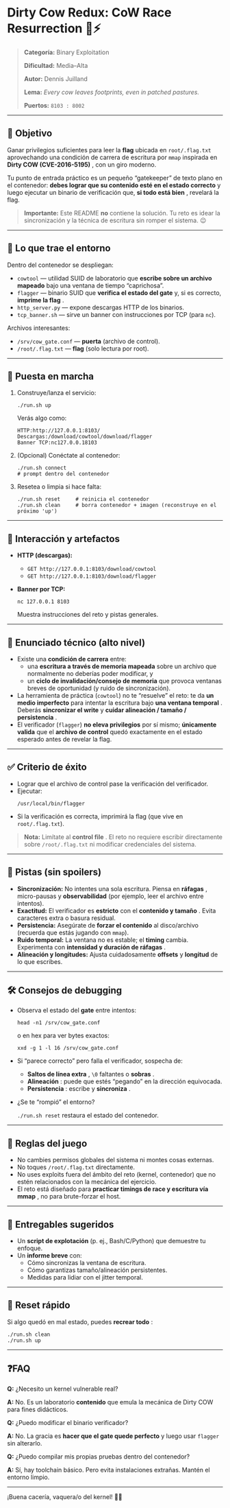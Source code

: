 # Dirty Cow Redux: CoW Race Resurrection 🐄⚡

> **Categoría:** Binary Exploitation
>
> **Dificultad:** Media–Alta
>
> **Autor:** Dennis Juilland
>
> **Lema:** *Every cow leaves footprints, even in patched pastures.*
>
> **Puertos:** `8103 : 8002`

---

## 🎯 Objetivo

Ganar privilegios suficientes para leer la **flag** ubicada en `root/.flag.txt` aprovechando una condición de carrera de escritura por `mmap` inspirada en  **Dirty COW (CVE-2016-5195)** , con un giro moderno.

Tu punto de entrada práctico es un pequeño “gatekeeper” de texto plano en el contenedor: **debes lograr que su contenido esté en el estado correcto** y luego ejecutar un binario de verificación que,  **si todo está bien** , revelará la flag.

> **Importante:** Este README **no** contiene la solución. Tu reto es idear la sincronización y la técnica de escritura sin romper el sistema. 😉

---

## 🧱 Lo que trae el entorno

Dentro del contenedor se despliegan:

* `cowtool` — utilidad SUID de laboratorio que **escribe sobre un archivo mapeado** bajo una ventana de tiempo “caprichosa”.
* `flagger` — binario SUID que **verifica el estado del gate** y, si es correcto,  **imprime la flag** .
* `http_server.py` — expone descargas HTTP de los binarios.
* `tcp_banner.sh` — sirve un banner con instrucciones por TCP (para `nc`).

Archivos interesantes:

* `/srv/cow_gate.conf` — **puerta** (archivo de control).
* `/root/.flag.txt` — **flag** (solo lectura por root).

---

## 🚀 Puesta en marcha

1. Construye/lanza el servicio:

   <pre class="overflow-visible!" data-start="1505" data-end="1534"><div class="contain-inline-size rounded-2xl relative bg-token-sidebar-surface-primary"><div class="sticky top-9"><div class="absolute end-0 bottom-0 flex h-9 items-center pe-2"><div class="bg-token-bg-elevated-secondary text-token-text-secondary flex items-center gap-4 rounded-sm px-2 font-sans text-xs"></div></div></div><div class="overflow-y-auto p-4" dir="ltr"><code class="whitespace-pre! language-bash"><span><span>./run.sh up
   </span></span></code></div></div></pre>

   Verás algo como:

   <pre class="overflow-visible!" data-start="1558" data-end="1688"><div class="contain-inline-size rounded-2xl relative bg-token-sidebar-surface-primary"><div class="sticky top-9"><div class="absolute end-0 bottom-0 flex h-9 items-center pe-2"><div class="bg-token-bg-elevated-secondary text-token-text-secondary flex items-center gap-4 rounded-sm px-2 font-sans text-xs"></div></div></div><div class="overflow-y-auto p-4" dir="ltr"><code class="whitespace-pre!"><span><span>HTTP:</span><span></span><span>http://127.0.0.1:8103/</span><span>
   </span><span>Descargas:</span><span></span><span>/download/cowtool</span><span></span><span>/download/flagger</span><span>
   </span><span>Banner TCP:</span><span></span><span>nc</span><span></span><span>127.0</span><span>.0</span><span>.1</span><span></span><span>8103</span><span>
   </span></span></code></div></div></pre>
2. (Opcional) Conéctate al contenedor:

   <pre class="overflow-visible!" data-start="1732" data-end="1800"><div class="contain-inline-size rounded-2xl relative bg-token-sidebar-surface-primary"><div class="sticky top-9"><div class="absolute end-0 bottom-0 flex h-9 items-center pe-2"><div class="bg-token-bg-elevated-secondary text-token-text-secondary flex items-center gap-4 rounded-sm px-2 font-sans text-xs"></div></div></div><div class="overflow-y-auto p-4" dir="ltr"><code class="whitespace-pre! language-bash"><span><span>./run.sh connect
   </span><span># prompt dentro del contenedor</span><span>
   </span></span></code></div></div></pre>
3. Resetea o limpia si hace falta:

   <pre class="overflow-visible!" data-start="1840" data-end="1984"><div class="contain-inline-size rounded-2xl relative bg-token-sidebar-surface-primary"><div class="sticky top-9"><div class="absolute end-0 bottom-0 flex h-9 items-center pe-2"><div class="bg-token-bg-elevated-secondary text-token-text-secondary flex items-center gap-4 rounded-sm px-2 font-sans text-xs"></div></div></div><div class="overflow-y-auto p-4" dir="ltr"><code class="whitespace-pre! language-bash"><span><span>./run.sh reset     </span><span># reinicia el contenedor</span><span>
   ./run.sh clean     </span><span># borra contenedor + imagen (reconstruye en el próximo 'up')</span><span>
   </span></span></code></div></div></pre>

---

## 🔗 Interacción y artefactos

* **HTTP (descargas):**

  * `GET http://127.0.0.1:8103/download/cowtool`
  * `GET http://127.0.0.1:8103/download/flagger`
* **Banner por TCP:**

  <pre class="overflow-visible!" data-start="2170" data-end="2203"><div class="contain-inline-size rounded-2xl relative bg-token-sidebar-surface-primary"><div class="sticky top-9"><div class="absolute end-0 bottom-0 flex h-9 items-center pe-2"><div class="bg-token-bg-elevated-secondary text-token-text-secondary flex items-center gap-4 rounded-sm px-2 font-sans text-xs"></div></div></div><div class="overflow-y-auto p-4" dir="ltr"><code class="whitespace-pre! language-bash"><span><span>nc 127.0.0.1 8103
  </span></span></code></div></div></pre>

  Muestra instrucciones del reto y pistas generales.

---

## 📌 Enunciado técnico (alto nivel)

* Existe una **condición de carrera** entre:
  * una **escritura a través de memoria mapeada** sobre un archivo que normalmente no deberías poder modificar, y
  * un **ciclo de invalidación/consejo de memoria** que provoca ventanas breves de oportunidad (y ruido de sincronización).
* La herramienta de práctica (`cowtool`) no te “resuelve” el reto: te da **un medio imperfecto** para intentar la escritura bajo  **una ventana temporal** . Deberás **sincronizar el write** y  **cuidar alineación / tamaño / persistencia** .
* El verificador (`flagger`) **no eleva privilegios** por sí mismo; **únicamente valida** que el **archivo de control** quedó exactamente en el estado esperado antes de revelar la flag.

---

## ✅ Criterio de éxito

* Lograr que el archivo de control pase la verificación del verificador.
* Ejecutar:
  <pre class="overflow-visible!" data-start="3126" data-end="3164"><div class="contain-inline-size rounded-2xl relative bg-token-sidebar-surface-primary"><div class="sticky top-9"><div class="absolute end-0 bottom-0 flex h-9 items-center pe-2"><div class="bg-token-bg-elevated-secondary text-token-text-secondary flex items-center gap-4 rounded-sm px-2 font-sans text-xs"></div></div></div><div class="overflow-y-auto p-4" dir="ltr"><code class="whitespace-pre! language-bash"><span><span>/usr/local/bin/flagger
  </span></span></code></div></div></pre>
* Si la verificación es correcta, imprimirá la flag (que vive en `root/.flag.txt`).

> **Nota:** Limítate al  **control file** . El reto no requiere escribir directamente sobre `/root/.flag.txt` ni modificar credenciales del sistema.

---

## 🧭 Pistas (sin spoilers)

* **Sincronización:** No intentes una sola escritura. Piensa en  **ráfagas** , micro-pausas y **observabilidad** (por ejemplo, leer el archivo entre intentos).
* **Exactitud:** El verificador es **estricto** con el  **contenido y tamaño** . Evita caracteres extra o basura residual.
* **Persistencia:** Asegúrate de **forzar el contenido** al disco/archivo (recuerda que estás jugando con `mmap`).
* **Ruido temporal:** La ventana no es estable; el **timing** cambia. Experimenta con  **intensidad y duración de ráfagas** .
* **Alineación y longitudes:** Ajusta cuidadosamente **offsets** y **longitud** de lo que escribes.

---

## 🛠️ Consejos de debugging

* Observa el estado del **gate** entre intentos:

  <pre class="overflow-visible!" data-start="4137" data-end="4180"><div class="contain-inline-size rounded-2xl relative bg-token-sidebar-surface-primary"><div class="sticky top-9"><div class="absolute end-0 bottom-0 flex h-9 items-center pe-2"><div class="bg-token-bg-elevated-secondary text-token-text-secondary flex items-center gap-4 rounded-sm px-2 font-sans text-xs"></div></div></div><div class="overflow-y-auto p-4" dir="ltr"><code class="whitespace-pre! language-bash"><span><span>head</span><span> -n1 /srv/cow_gate.conf
  </span></span></code></div></div></pre>

  o en hex para ver bytes exactos:

  <pre class="overflow-visible!" data-start="4218" data-end="4267"><div class="contain-inline-size rounded-2xl relative bg-token-sidebar-surface-primary"><div class="sticky top-9"><div class="absolute end-0 bottom-0 flex h-9 items-center pe-2"><div class="bg-token-bg-elevated-secondary text-token-text-secondary flex items-center gap-4 rounded-sm px-2 font-sans text-xs"></div></div></div><div class="overflow-y-auto p-4" dir="ltr"><code class="whitespace-pre! language-bash"><span><span>xxd -g 1 -l 16 /srv/cow_gate.conf
  </span></span></code></div></div></pre>
* Si “parece correcto” pero falla el verificador, sospecha de:

  * **Saltos de línea extra** , `\0` faltantes o  **sobras** .
  * **Alineación** : puede que estés “pegando” en la dirección equivocada.
  * **Persistencia** : escribe y  **sincroniza** .
* ¿Se te “rompió” el entorno?

  `./run.sh reset` restaura el estado del contenedor.

---

## 🧪 Reglas del juego

* No cambies permisos globales del sistema ni montes cosas externas.
* No toques `/root/.flag.txt` directamente.
* No uses exploits fuera del ámbito del reto (kernel, contenedor) que no estén relacionados con la mecánica del ejercicio.
* El reto está diseñado para  **practicar timings de race y escritura vía mmap** , no para brute-forzar el host.

---

## 🧩 Entregables sugeridos

* Un **script de explotación** (p. ej., Bash/C/Python) que demuestre tu enfoque.
* Un **informe breve** con:
  * Cómo sincronizas la ventana de escritura.
  * Cómo garantizas tamaño/alineación persistentes.
  * Medidas para lidiar con el jitter temporal.

---

## 🧹 Reset rápido

Si algo quedó en mal estado, puedes  **recrear todo** :

<pre class="overflow-visible!" data-start="5349" data-end="5387"><div class="contain-inline-size rounded-2xl relative bg-token-sidebar-surface-primary"><div class="sticky top-9"><div class="absolute end-0 bottom-0 flex h-9 items-center pe-2"><div class="bg-token-bg-elevated-secondary text-token-text-secondary flex items-center gap-4 rounded-sm px-2 font-sans text-xs"></div></div></div><div class="overflow-y-auto p-4" dir="ltr"><code class="whitespace-pre! language-bash"><span><span>./run.sh clean
./run.sh up
</span></span></code></div></div></pre>

---

## ❓FAQ

**Q:** ¿Necesito un kernel vulnerable real?

**A:** No. Es un laboratorio **contenido** que emula la mecánica de Dirty COW para fines didácticos.

**Q:** ¿Puedo modificar el binario verificador?

**A:** No. La gracia es **hacer que el gate quede perfecto** y luego usar `flagger` sin alterarlo.

**Q:** ¿Puedo compilar mis propias pruebas dentro del contenedor?

**A:** Sí, hay toolchain básico. Pero evita instalaciones extrañas. Mantén el entorno limpio.

---

¡Buena cacería, vaquera/o del kernel! 🐄💥

